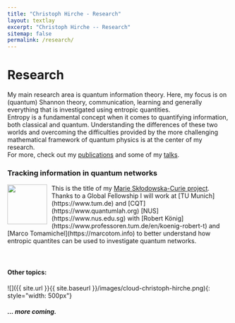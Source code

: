 ```yaml
---
title: "Christoph Hirche - Research"
layout: textlay
excerpt: "Christoph Hirche -- Research"
sitemap: false
permalink: /research/
---
```


# Research

My main research area is quantum information theory. Here, my focus is on (quantum) Shannon theory, communication, learning and generally everything that is investigated using entropic quantities. <br />
Entropy is a fundamental concept when it comes to quantifying information, both classical and quantum. Understanding the differences of these two worlds and overcoming the difficulties provided by the more challenging mathematical framework of quantum physics is at the center of my research. <br />
For more, check out my <a href="{{ site.url }}{{ site.baseurl }}/publications">publications</a> and some of my <a href="{{ site.url }}{{ site.baseurl }}/talks">talks</a>. <br />


### Tracking information in quantum networks

<img style="float: left;margin:0 10px 10px 0" src="{{ site.url }}{{ site.baseurl }}/images/EUflag.jpg"  width="90"> 
This is the title of my <a href="https://cordis.europa.eu/project/id/101025848">Marie Skłodowska-Curie  project</a>. Thanks to a Global Fellowship I will work at [TU Munich](https://www.tum.de) and [CQT](https://www.quantumlah.org) [NUS](https://www.nus.edu.sg) with [Robert König](https://www.professoren.tum.de/en/koenig-robert-t) and [Marco Tomamichel](https://marcotom.info) to better understand how entropic quantites can be used to investigate quantum networks. <br />
<br />
<br />

#### Other topics:

![]({{ site.url }}{{ site.baseurl }}/images/cloud-christoph-hirche.png){: style="width: 500px"}



##### ... more coming.
